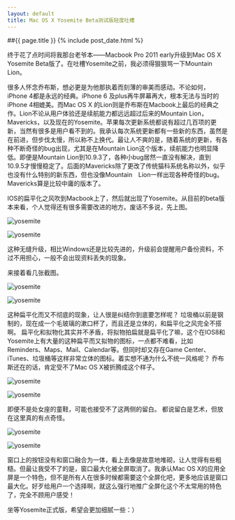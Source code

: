 ```yaml
---
layout: default
title: Mac OS X Yosemite Beta测试版轻度吐槽
---
```

##{{ page.title }}
{% include post_date.html %}

终于花了点时间将我那台老爷本——Macbook Pro 2011 early升级到Mac OS X Yosemite Beta版了。在吐槽Yosemite之前，我必须得狠狠骂一下Mountain Lion。

很多人怀念乔布斯，想必更是为他那执着而刻薄的审美而感动。不论如何，iPhone 4都是永远的经典。iPhone 6 及plus再牛屏幕再大，根本无法与当时的iPhone 4相媲美。而Mac OS X 的Lion则是乔布斯在Macbook上最后的经典之作。Lion不论从用户体验还是续航能力都远远超过后来的Mountain Lion，Mavericks，以及现在的Yosemite。苹果每次更新系统都说有超过几百项的更新，当然有很多是用户看不到的。我承认每次系统更新都有一些新的东西，虽然是在前进，但步伐太慢，所以称不上换代。最让人不爽的是，随着系统的更新，有各种不断奇怪的bug出现，尤其是在Mountain Lion这个版本，续航能力也明显降低。即便是Mountain Lion到10.9.3了，各种小bug居然一直没有解决，直到10.9.5才慢慢稳定了。后面的Mavericks除了更改了传统猫科系统名称以外，似乎也没有什么特别的新东西，但也没像Mountain　Lion一样出现各种奇怪的bug。Mavericks算是比较中庸的版本了。

IOS的扁平化之风吹到Macbook上了，然后就出现了Yosemite。从目前的beta版本来看，个人觉得还有很多需要改进的地方。废话不多说，先上图。

![yosemite](/resource/osx-yosemite-beta0.png)

![yosemite](/resource/osx-yosemite-beta1.png)

这种无缝升级，相比Windows还是比较先进的，升级前会提醒用户备份资料，不过不用担心，一般不会出现资料丢失的现象。

来接着看几张截图。

![yosemite](/resource/osx-yosemite-beta2.png)

![yosemite](/resource/osx-yosemite-beta3.png)

这种扁平化而又不彻底的现象，让人很是纠结你到底要怎样呢？ 垃圾桶以前是钢制的，现在成一个毛玻璃的漱口杯了，而且还是立体的，和扁平化之风完全不搭啊。 扁平化和拟物化其实并不矛盾，将拟物拍扁就是扁平化了嘛，这个在IOS8和Yosemite上有大量的这种扁平而又拟物的图标，一点都不难看，比如Reminders、Maps、Mail、Calendar等。但同时却又存在Game Center、iTunes、垃圾桶等这样非常立体的图标。着实想不通为什么不统一风格呢？ 乔布斯还在的话，肯定受不了Mac OS X被折腾成这个样子。

![yosemite](/resource/osx-yosemite-beta4.png)

![yosemite](/resource/osx-yosemite-beta5.png)

即便不是处女座的童鞋，可能也接受不了这两侧的留白。 都说留白是艺术，但放在这里真的有点奇怪。

![yosemite](/resource/osx-yosemite-beta6.png)

![yosemite](/resource/osx-yosemite-beta7.png)

窗口上的按钮没有和窗口融合为一体，看上去像是故意地堆砌，让人觉得有些粗糙。但最让我受不了的是，窗口最大化被全屏取消了。我承认Mac OS X的应用全屏是一个特色，但不是所有人在很多时候都需要这个全屏化吧，更多地应该是窗口最大化。好歹给用户一个选择啊，就这么强行地推广全屏化这个不太常用的特色了，完全不顾用户感受！

坐等Yosemite正式版，希望会更加细腻一些：）


